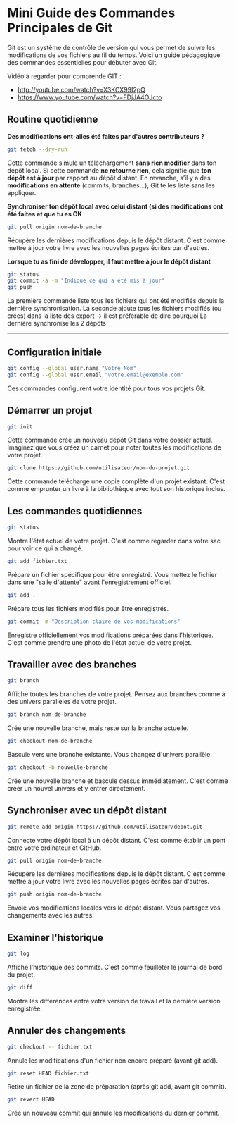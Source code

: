 # Mini Guide des Commandes Principales de Git

Git est un système de contrôle de version qui vous permet de suivre les modifications de vos fichiers au fil du temps. Voici un guide pédagogique des commandes essentielles pour débuter avec Git.


Vidéo à regarder pour comprende GIT :

- http://youtube.com/watch?v=X3KCX99I2pQ
- https://www.youtube.com/watch?v=FDjJA4OJcto

## Routine quotidienne

**Des modifications ont-alles été faites par d'autres contributeurs ?**

```bash
git fetch --dry-run
```
Cette commande simule un téléchargement **sans rien modifier** dans ton dépôt local.
Si cette commande **ne retourne rien**, cela signifie que **ton dépôt est à jour** par rapport au dépôt distant.
En revanche, s’il y a des **modifications en attente** (commits, branches…), Git te les liste sans les appliquer.

**Synchroniser ton dépôt local avec celui distant (si des modifications ont été faites et que tu es OK**

```bash
git pull origin nom-de-branche
```
Récupère les dernières modifications depuis le dépôt distant. C'est comme mettre à jour votre livre avec les nouvelles pages écrites par d'autres.

**Lorsque tu as fini de développer, il faut mettre à jour le dépôt distant**

```bash
git status
git commit -a -m "Indique ce qui a été mis à jour"
git push
```

La première commande liste tous les fichiers qui ont été modifiés depuis la dernière synchronisation.
La seconde ajoute tous les fichiers modifiés (ou crées) dans la liste des export → il est préférable de dire pourquoi
La dernière synchronise les 2 dépôts


---

## Configuration initiale

```bash
git config --global user.name "Votre Nom"
git config --global user.email "votre.email@exemple.com"
```
Ces commandes configurent votre identité pour tous vos projets Git.

## Démarrer un projet

```bash
git init
```
Cette commande crée un nouveau dépôt Git dans votre dossier actuel. Imaginez que vous créez un carnet pour noter toutes les modifications de votre projet.

```bash
git clone https://github.com/utilisateur/nom-du-projet.git
```
Cette commande télécharge une copie complète d'un projet existant. C'est comme emprunter un livre à la bibliothèque avec tout son historique inclus.

## Les commandes quotidiennes

```bash
git status
```
Montre l'état actuel de votre projet. C'est comme regarder dans votre sac pour voir ce qui a changé.

```bash
git add fichier.txt
```
Prépare un fichier spécifique pour être enregistré. Vous mettez le fichier dans une "salle d'attente" avant l'enregistrement officiel.

```bash
git add .
```
Prépare tous les fichiers modifiés pour être enregistrés.

```bash
git commit -m "Description claire de vos modifications"
```
Enregistre officiellement vos modifications préparées dans l'historique. C'est comme prendre une photo de l'état actuel de votre projet.

## Travailler avec des branches

```bash
git branch
```
Affiche toutes les branches de votre projet. Pensez aux branches comme à des univers parallèles de votre projet.

```bash
git branch nom-de-branche
```
Crée une nouvelle branche, mais reste sur la branche actuelle.

```bash
git checkout nom-de-branche
```
Bascule vers une branche existante. Vous changez d'univers parallèle.

```bash
git checkout -b nouvelle-branche
```
Crée une nouvelle branche et bascule dessus immédiatement. C'est comme créer un nouvel univers et y entrer directement.

## Synchroniser avec un dépôt distant

```bash
git remote add origin https://github.com/utilisateur/depot.git
```
Connecte votre dépôt local à un dépôt distant. C'est comme établir un pont entre votre ordinateur et GitHub.

```bash
git pull origin nom-de-branche
```
Récupère les dernières modifications depuis le dépôt distant. C'est comme mettre à jour votre livre avec les nouvelles pages écrites par d'autres.

```bash
git push origin nom-de-branche
```
Envoie vos modifications locales vers le dépôt distant. Vous partagez vos changements avec les autres.

## Examiner l'historique

```bash
git log
```
Affiche l'historique des commits. C'est comme feuilleter le journal de bord du projet.

```bash
git diff
```
Montre les différences entre votre version de travail et la dernière version enregistrée.

## Annuler des changements

```bash
git checkout -- fichier.txt
```
Annule les modifications d'un fichier non encore préparé (avant git add).

```bash
git reset HEAD fichier.txt
```
Retire un fichier de la zone de préparation (après git add, avant git commit).

```bash
git revert HEAD
```
Crée un nouveau commit qui annule les modifications du dernier commit.

